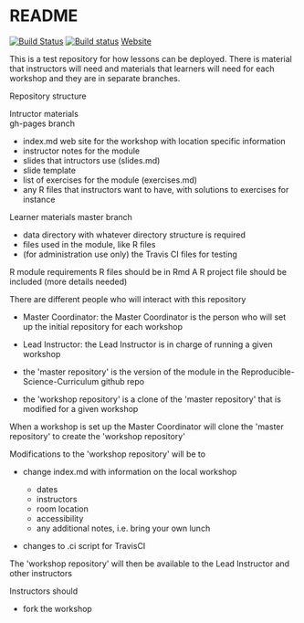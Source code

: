 # README

[![Build Status](https://travis-ci.org/Reproducible-Science-Curriculum/rr-logistics.svg?branch=master)](https://travis-ci.org/Reproducible-Science-Curriculum/rr-logistics)
[![Build status](https://ci.appveyor.com/api/projects/status/570yfu7cflc3st2j?svg=true)](https://ci.appveyor.com/project/richfitz/rr-logistics)
[Website](http://reproducible-science-cirriculum.github.io/rr-logistics)

This is a test repository for how lessons can be deployed. There is 
material that instructors will need and materials that learners will 
need for each workshop and they are in separate branches.

Repository structure

Intructor materials  
gh-pages branch
- index.md web site for the workshop with location specific information
- instructor notes for the module
- slides that intructors use (slides.md)
- slide template
- list of exercises for the module (exercises.md)
- any R files that instructors want to have, with solutions to exercises for
instance

Learner materials
master branch
- data directory with whatever directory structure is required
- files used in the module, like R files
- (for administration use only) the Travis CI files for testing 

R module requirements
R files should be in Rmd
A R project file should be included
(more details needed)


There are different people who will interact with this repository

- Master Coordinator: the Master Coordinator is the person who will 
set up the initial repository for each workshop
- Lead Instructor: the Lead Instructor is in charge of running a given 
workshop

- the 'master repository' is the version of the module in the 
Reproducible-Science-Curriculum github repo 
- the 'workshop repository' is a clone of the 'master repository' that
is modified for a given workshop

When a workshop is set up the Master Coordinator will clone the 'master
repository' to create the 'workshop repository'

Modifications to the 'workshop repository' will be to 

- change index.md with information on the local workshop  
  - dates
  - instructors
  - room location
  - accessibility 
  - any additional notes, i.e. bring your own lunch

- changes to .ci script for TravisCI 

The 'workshop repository' will then be available to the Lead Instructor and other
instructors

Instructors should 
- fork the workshop 


